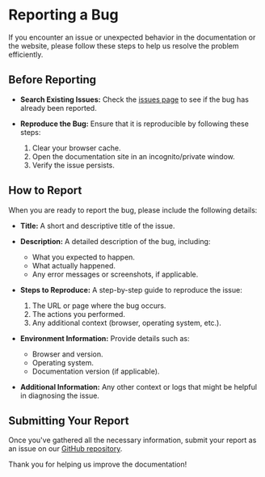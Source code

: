# Reporting a Bug

If you encounter an issue or unexpected behavior in the documentation or the website, please follow these steps to help us resolve the problem efficiently.

## Before Reporting

- **Search Existing Issues:**
  Check the [issues page](https://github.com/rajandangi/docs.rajandangi.com.np/issues) to see if the bug has already been reported.

- **Reproduce the Bug:**
  Ensure that it is reproducible by following these steps:
  1. Clear your browser cache.
  2. Open the documentation site in an incognito/private window.
  3. Verify the issue persists.

## How to Report

When you are ready to report the bug, please include the following details:

- **Title:**
  A short and descriptive title of the issue.

- **Description:**
  A detailed description of the bug, including:
  - What you expected to happen.
  - What actually happened.
  - Any error messages or screenshots, if applicable.

- **Steps to Reproduce:**
  A step-by-step guide to reproduce the issue:
  1. The URL or page where the bug occurs.
  2. The actions you performed.
  3. Any additional context (browser, operating system, etc.).

- **Environment Information:**
  Provide details such as:
  - Browser and version.
  - Operating system.
  - Documentation version (if applicable).

- **Additional Information:**
  Any other context or logs that might be helpful in diagnosing the issue.

## Submitting Your Report

Once you've gathered all the necessary information, submit your report as an issue on our [GitHub repository](https://github.com/rajandangi/docs.rajandangi.com.np/issues).

Thank you for helping us improve the documentation!